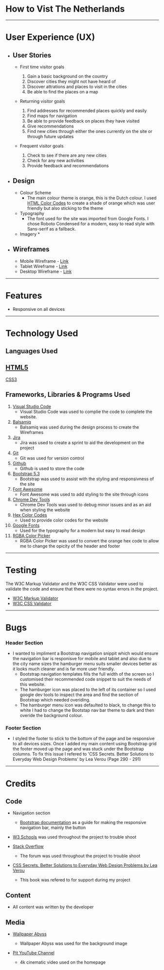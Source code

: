 # How to Vist The Netherlands
---
# User Experience (UX)

* ## User Stories
    * First time visitor goals
        1. Gain a basic background on the country
        2. Discover cities they might not have heard of
        3. Discover attrations and places to visit in the cities
        4. Be able to find the places on a map

    * Returning visitor goals
        1. Find addresses for recommended places quickly and easily
        2. Find maps for navigation
        3. Be able to provide feedback on places they have visited
        4. Give recommendations
        5. Find new cities through either the ones currently on the site or through future updates

    * Frequent visitor goals
        1. Check to see if there are any new cities
        2. Check for any new activities
        3. Provide feedback and recommendations

* ## Design
    * Colour Scheme
        * The main colour theme is orange, this is the Dutch colour. I used [HTML Color Codes](https://htmlcolorcodes.com/) to create a shade of orange which was user friendly but also sticking to the theme
    * Typography
        * The font used for the site was imported from Google Fonts. I chose Roboto Condensed for a modern, easy to read style with Sans-serif as a fallback.
    * Imagery
        *

* ## Wireframes
    * Mobile Wireframe - [Link](https://imgur.com/a/jJWagMW)
    * Tablet Wireframe - [Link](https://imgur.com/a/DBMiehy)
    * Desktop Wireframe - [Link](https://imgur.com/a/UZnnQt6)

---
# Features

* Responsive on all devices

---
# Technology Used

## Languages Used
[HTML5](https://en.wikipedia.org/wiki/HTML5)
--
[CSS3](https://en.wikipedia.org/wiki/CSS)

## Frameworks, Libraries & Programs Used
1. [Visual Studio Code](https://code.visualstudio.com/)
    * Visual Studio Code was used to complie the code to complete the website.
2. [Balsamiq](https://balsamiq.com/)
    * Balsamiq was used during the design process to create the Wireframes
3. [Jira](https://www.atlassian.com/software/jira)
    * Jira was used to create a sprint to aid the development on the project
3. [Git](https://git-scm.com/)
    * Git was used for version control
4. [Github](https://github.com/)
    * Github is used to store the code
5. [Bootstrap 5.3](https://getbootstrap.com/)
    * Bootstrap was used to assist with the styling and responsivness of the site
6. [Font Awesome](https://fontawesome.com/icons)
    * Font Awesome was used to add styling to the site through icons
7. [Chrome Dev Tools](https://developer.chrome.com/docs/devtools/)
    * Chrome Dev Tools was used to debug minor issues and as an aid when styling the website
8. [Hex Color Codes](https://htmlcolorcodes.com/)
    * Used to provide color codes for the website
9. [Google Fonts](https://fonts.google.com/)
    * Used for the typography for a modern but easy to read design
10. [RGBA Color Picker](https://rgbacolorpicker.com/)
    * RGBA Color Picker was used to convert the orange hex code to allow me to change the opicity of the header and footer

---
# Testing

The W3C Markup Validator and the W3C CSS Validator were used to validate the code and ensure that there were no syntax errors in the project.

* [W3C Markup Validator](https://validator.w3.org/)
* [W3C CSS Validator](https://validator.w3.org/)

---
# Bugs

### Header Section
* I wanted to impliment a Bootstrap navigation snippit which would ensure the navigation bar is responisve for mobile and tablet and also due to the city name sizes the hamburger menu suits smaller devices better as it looks much cleaner and is far more user friendly. 
    * Bootstrap navigation templates fills the full width of the screen so I customised their recommended code snippet to suit the needs of this website.
    * The hamburger icon was placed to the left of its container so I used google dev tools to inspect the area and find the section of Bootstrap which needed overiding.
    * The hamburger menu icon was defaulted to black, to change this to white I had to change the Bootstap nav bar theme to dark and then overide the background colour.

### Footer Section
* I styled the footer to stick to the bottom of the page and be responsive to all devices sizes. Once I added my main content using Bootstrap grid the footer moved up the page and was stuck under the Bootstrap columns. To fix this issue I refered to 'CSS Secrets. Better Solutions to Everyday Web Design Problems' by Lea Verou (Page 290 - 291)

---
# Credits

## Code

* Navigation section
    * [Bootstrap documentation](https://getbootstrap.com/docs/5.3/getting-started/introduction/) as a guide for making the responsive navigation bar, mainly the button

* [W3 Schools](https://www.w3schools.com/) was used throughout the project to trouble shoot

* [Stack Overflow](https://stackoverflow.com/)
    * The forum was used throughout the project to trouble shoot

* [CSS Secrets. Better Solutions to Everyday Web Design Problems by Lea Verou](https://www.oreilly.com/library/view/css-secrets/9781449372736/)
    * This book was refered to for support during my project

## Content

* All content was written by the developer

## Media

* [Wallpaper Abyss](https://wall.alphacoders.com/tag/netherlands-wallpapers)
    * Wallpaper Abyss was used for the background image

* [Pit YouTube Channel](https://www.youtube.com/watch?v=aFJ1fPIhJAY)
    * 4k cinematic video used on the homepage


